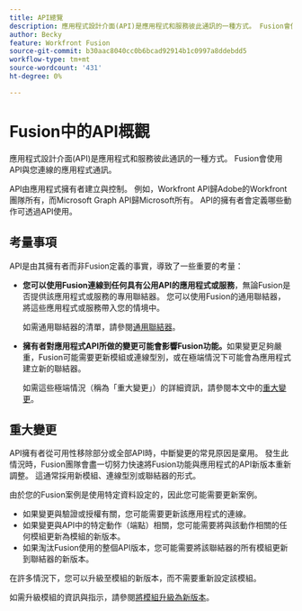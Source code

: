 ```yaml
---
title: API總覽
description: 應用程式設計介面(API)是應用程式和服務彼此通訊的一種方式。 Fusion會使用API與您連線的應用程式通訊。 每個應用程式都有個別的API。
author: Becky
feature: Workfront Fusion
source-git-commit: b30aac8040cc0b6bcad92914b1c0997a8ddebdd5
workflow-type: tm+mt
source-wordcount: '431'
ht-degree: 0%

---
```


# Fusion中的API概觀

<!--Add me to TOCs-->

應用程式設計介面(API)是應用程式和服務彼此通訊的一種方式。 Fusion會使用API與您連線的應用程式通訊。

API由應用程式擁有者建立與控制。 例如，Workfront API歸Adobe的Workfront團隊所有，而Microsoft Graph API歸Microsoft所有。 API的擁有者會定義哪些動作可透過API使用。

## 考量事項

API是由其擁有者而非Fusion定義的事實，導致了一些重要的考量：

* **您可以使用Fusion連線到任何具有公用API的應用程式或服務**，無論Fusion是否提供該應用程式或服務的專用聯結器。 您可以使用Fusion的通用聯結器，將這些應用程式或服務帶入您的情境中。

  如需通用聯結器的清單，請參閱[通用聯結器](/help/workfront-fusion/references/apps-and-modules/apps-and-modules-toc.md#universal-connectors)。

* **擁有者對應用程式API所做的變更可能會影響Fusion功能。**&#x200B;如果變更足夠嚴重，Fusion可能需要更新模組或連線型別，或在極端情況下可能會為應用程式建立新的聯結器。

  如需這些極端情況（稱為「重大變更」）的詳細資訊，請參閱本文中的[重大變更](#breaking-changes)。


## 重大變更

API擁有者從可用性移除部分或全部API時，中斷變更的常見原因是棄用。 發生此情況時，Fusion團隊會盡一切努力快速將Fusion功能與應用程式的API新版本重新調整。 這通常採用新模組、連線型別或聯結器的形式。

由於您的Fusion案例是使用特定資料設定的，因此您可能需要更新案例。

* 如果變更與驗證或授權有關，您可能需要更新該應用程式的連線。
* 如果變更與API中的特定動作（端點）相關，您可能需要將與該動作相關的任何模組更新為模組的新版本。
* 如果淘汰Fusion使用的整個API版本，您可能需要將該聯結器的所有模組更新到聯結器的新版本。

在許多情況下，您可以升級至模組的新版本，而不需要重新設定該模組。

如需升級模組的資訊與指示，請參閱[將模組升級為新版本](/help/workfront-fusion/manage-scenarios/update-module-to-new-version.md)。
